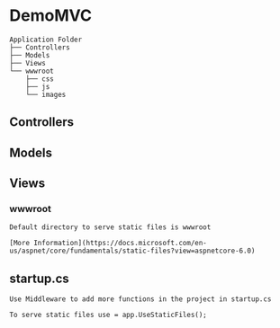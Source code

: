 # DemoMVC

```
Application Folder
├── Controllers
├── Models
├── Views
└── wwwroot
    ├── css
    ├── js
    └── images
```

## Controllers

## Models

## Views

### wwwroot
```
Default directory to serve static files is wwwroot

[More Information](https://docs.microsoft.com/en-us/aspnet/core/fundamentals/static-files?view=aspnetcore-6.0)
```

## startup.cs
```
Use Middleware to add more functions in the project in startup.cs

To serve static files use = app.UseStaticFiles();
```